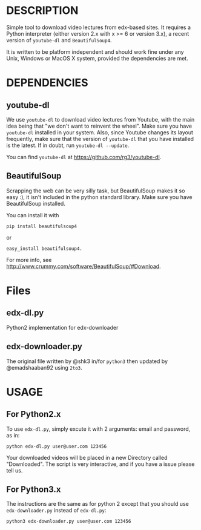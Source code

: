 # DESCRIPTION

Simple tool to download video lectures from edx-based sites.  It requires a
Python interpreter (either version 2.x with x >= 6 or version 3.x), a recent
version of `youtube-dl` and `BeautifulSoup4`.

It is written to be platform independent and should work fine under any
Unix, Windows or MacOS X system, provided the dependencies are met.

# DEPENDENCIES

## youtube-dl

We use `youtube-dl` to download video lectures from Youtube, with the main
idea being that "we don't want to reinvent the wheel".  Make sure you have
`youtube-dl` installed in your system.  Also, since Youtube changes its
layout frequently, make sure that the version of `youtube-dl` that you have
installed is the latest. If in doubt, run `youtube-dl --update`.

You can find `youtube-dl` at <https://github.com/rg3/youtube-dl>.

## BeautifulSoup

Scrapping the web can be very silly task, but BeautifulSoup makes it so easy
:), it isn't included in the python standard library.  Make sure you have
BeautifulSoup installed.

You can install it with

    pip install beautifulsoup4

or

    easy_install beautifulsoup4.

For more info, see <http://www.crummy.com/software/BeautifulSoup/#Download>.

# Files

## edx-dl.py
Python2 implementation for edx-downloader

## edx-downloader.py
The original file written by @shk3 in/for `python3` then updated by
@emadshaaban92 using `2to3`.


# USAGE

## For Python2.x
To use `edx-dl.py`, simply excute it with 2 arguments: email and password,
as in:

    python edx-dl.py user@user.com 123456

Your downloaded videos will be placed in a new Directory called
"Downloaded".  The script is very interactive, and if you have a issue
please tell us.


## For Python3.x

The instructions are the same as for python 2 except that you should use
`edx-downloader.py` instead of `edx-dl.py`:

    python3 edx-downloader.py user@user.com 123456
